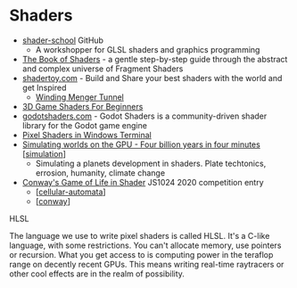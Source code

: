 Shaders
=======

* [shader-school](https://github.com/stackgl/shader-school) GitHub
    * A workshopper for GLSL shaders and graphics programming 
* [The Book of Shaders](https://thebookofshaders.com/) - a gentle step-by-step guide through the abstract and complex universe of Fragment Shaders
* [shadertoy.com](https://www.shadertoy.com/) - Build and Share your best shaders with the world and get Inspired
    * [Winding Menger Tunnel](https://www.shadertoy.com/view/4scXzn)
* [3D Game Shaders For Beginners](https://github.com/lettier/3d-game-shaders-for-beginners)
* [godotshaders.com](https://godotshaders.com/) - Godot Shaders is a community-driven shader library for the Godot game engine
* [Pixel Shaders in Windows Terminal](https://github.com/microsoft/terminal/tree/main/samples/PixelShaders)
* [Simulating worlds on the GPU - Four billion years in four minutes](https://davidar.io/post/sim-glsl) [[simulation]]
    * Simulating a planets development in shaders. Plate techtonics, errosion, humanity, climate change
* [Conway's Game of Life in Shader](https://js1024.fun/demos/2020#8) JS1024 2020 competition entry
    * [[cellular-automata]]
    * [[conway]]

HLSL

The language we use to write pixel shaders is called HLSL. It's a C-like language, with some restrictions. You can't allocate memory, use pointers or recursion. What you get access to is computing power in the teraflop range on decently recent GPUs. This means writing real-time raytracers or other cool effects are in the realm of possibility.

[//begin]: # "Autogenerated link references for markdown compatibility"
[simulation]: simulation.md "Simulation"
[cellular-automata]: cellular-automata.md "Cellular Automata"
[conway]: conway.md "Conways Game of Life"
[//end]: # "Autogenerated link references"
